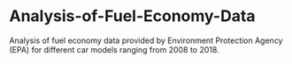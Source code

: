 # Analysis-of-Fuel-Economy-Data
Analysis of fuel economy data provided by Environment Protection Agency (EPA) for different car models ranging from 2008 to 2018.
